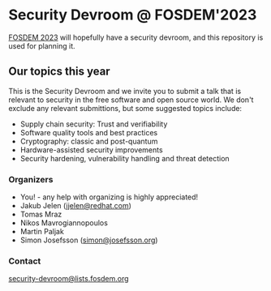 # Security Devroom @ FOSDEM'2023

[FOSDEM 2023](https://fosdem.org/2023/) will hopefully have a security
devroom, and this repository is used for planning it.

## Our topics this year

This is the Security Devroom and we invite you to submit a talk that
is relevant to security in the free software and open source world.
We don't exclude any relevant submittions, but some suggested topics
include:

- Supply chain security: Trust and verifiability
- Software quality tools and best practices
- Cryptography: classic and post-quantum
- Hardware-assisted security improvements
- Security hardening, vulnerability handling and threat detection

### Organizers

  * You! - any help with organizing is highly appreciated!
  * Jakub Jelen (jjelen@redhat.com)
  * Tomas Mraz
  * Nikos Mavrogiannopoulos
  * Martin Paljak
  * Simon Josefsson (simon@josefsson.org)

### Contact

[security-devroom@lists.fosdem.org](https://lists.fosdem.org/listinfo/security-devroom)
